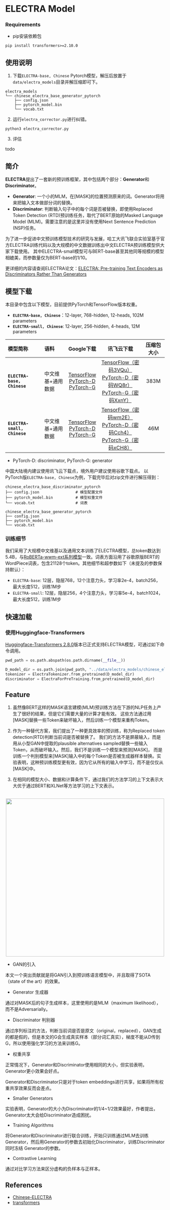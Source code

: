 # ELECTRA Model

### Requirements
* pip安装依赖包
```
pip install transformers>=2.10.0
```

## 使用说明


1. 下载`ELECTRA-base, Chinese` Pytorch模型，解压后放置于`data/electra_models`目录并解压缩即可下。
```
electra_models
└── chinese_electra_base_generator_pytorch
	├── config.json
	├── pytorch_model.bin
	└── vocab.txt
```

2. 运行`electra_corrector.py`进行纠错。
```
python3 electra_corrector.py
```

3. 评估

todo


## 简介
**ELECTRA**提出了一套新的预训练框架，其中包括两个部分：**Generator**和**Discriminator**。
- **Generator**: 一个小的MLM，在[MASK]的位置预测原来的词。Generator将用来把输入文本做部分词的替换。
- **Discriminator**: 判断输入句子中的每个词是否被替换，即使用Replaced Token Detection (RTD)预训练任务，取代了BERT原始的Masked Language Model (MLM)。需要注意的是这里并没有使用Next Sentence Prediction (NSP)任务。


为了进一步促进中文预训练模型技术的研究与发展，哈工大讯飞联合实验室基于官方ELECTRA训练代码以及大规模的中文数据训练出中文ELECTRA预训练模型供大家下载使用。
其中ELECTRA-small模型可与BERT-base甚至其他同等规模的模型相媲美，而参数量仅为BERT-base的1/10。

更详细的内容请查阅ELECTRA论文：[ELECTRA: Pre-training Text Encoders as Discriminators Rather Than Generators](https://openreview.net/pdf?id=r1xMH1BtvB)

## 模型下载
本目录中包含以下模型，目前提供PyTorch和TensorFlow版本权重。

* **`ELECTRA-base, Chinese`**：12-layer, 768-hidden, 12-heads, 102M parameters
* **`ELECTRA-small, Chinese`**: 12-layer, 256-hidden, 4-heads, 12M parameters


| 模型简称 | 语料 | Google下载 | 讯飞云下载 | 压缩包大小 |
| :------- | :--------- | :---------: | :---------: | :---------: |
| **`ELECTRA-base, Chinese`** | 中文维基+通用数据 | [TensorFlow](https://drive.google.com/open?id=1FMwrs2weFST-iAuZH3umMa6YZVeIP8wD) <br/> [PyTorch-D](https://drive.google.com/open?id=1iBanmudRHLm3b4X4kL_FxccurDjL4RYe) <br/> [PyTorch-G](https://drive.google.com/open?id=1x-fcgS9GU8X51H1FFiqkh0RIDMGTTX7c) | [TensorFlow（密码3VQu）](https://pan.iflytek.com:443/link/43B111080BD4A2D3370423912B45491E) <br/> [PyTorch-D（密码WQ8r）](http://pan.iflytek.com:80/link/31F0C2FB919C6099DEC72FD72C0AFCFB) <br/> [PyTorch-G（密码XxnY）](http://pan.iflytek.com:80/link/2DD6237FE1B99ECD81F775FC2C272149)| 383M |
| **`ELECTRA-small, Chinese`** | 中文维基+通用数据 | [TensorFlow](https://drive.google.com/open?id=1uab-9T1kR9HgD2NB0Kz1JB_TdSKgJIds) <br/> [PyTorch-D](https://drive.google.com/open?id=1A1wdw41kOFC3n3AjfFTRZHQdjCL84bsg) <br/> [PyTorch-G](https://drive.google.com/open?id=1FpdHG2UowDTIepiuOiJOChrtwJSMQJ6N) | [TensorFlow（密码wm2E）](https://pan.iflytek.com:443/link/E5B4E8FE8B22A5FF03184D34CB2F1767) <br/> [PyTorch-D（密码Cch4）](http://pan.iflytek.com:80/link/5AE514A3721E4E75A0E04B8E99BB4098) <br/> [PyTorch-G（密码xCH8）](http://pan.iflytek.com:80/link/CB800D74191E948E06B45238AB797933) | 46M |

* PyTorch-D: discriminator, PyTorch-G: generator

中国大陆境内建议使用讯飞云下载点，境外用户建议使用谷歌下载点。
以PyTorch版`ELECTRA-base, Chinese`为例，下载完毕后对zip文件进行解压得到：
```
chinese_electra_base_discriminator_pytorch
├── config.json                # 模型配置文件
├── pytorch_model.bin          # 模型权重文件
└── vocab.txt                  # 词表

chinese_electra_base_generator_pytorch
├── config.json
├── pytorch_model.bin
└── vocab.txt
```

### 训练细节
我们采用了大规模中文维基以及通用文本训练了ELECTRA模型，总token数达到5.4B，与[RoBERTa-wwm-ext系列模型](https://github.com/ymcui/Chinese-BERT-wwm)一致。词表方面沿用了谷歌原版BERT的WordPiece词表，包含21128个token。其他细节和超参数如下（未提及的参数保持默认）：
- `ELECTRA-base`: 12层，隐层768，12个注意力头，学习率2e-4，batch256，最大长度512，训练1M步
- `ELECTRA-small`: 12层，隐层256，4个注意力头，学习率5e-4，batch1024，最大长度512，训练1M步


## 快速加载
### 使用Huggingface-Transformers

[Huggingface-Transformers 2.8.0](https://github.com/huggingface/transformers/releases/tag/v2.8.0)版本已正式支持ELECTRA模型，可通过如下命令调用。
```python
pwd_path = os.path.abspath(os.path.dirname(__file__))

D_model_dir = os.path.join(pwd_path, "../data/electra_models/chinese_electra_base_discriminator_pytorch/")
tokenizer = ElectraTokenizer.from_pretrained(D_model_dir)
discriminator = ElectraForPreTraining.from_pretrained(D_model_dir)

```


## Feature

1. 虽然像BERT这样的MASK语言建模(MLM)预训练方法在下游的NLP任务上产生了很好的结果，但是它们需要大量的计算才能有效。
这些方法通过用[MASK]替换一些Token来破坏输入，然后训练一个模型来重构Token。

2. 作为一种替代方案，我们提出了一种更具效率的预训练，称为Replaced token detection(RTD)判断当前词是否被替换了。
我们的方法不是屏蔽输入，而是用从小型GAN中提取的plausible alternatives sampled替换一些输入Token，从而破坏输入。然后，我们不是训练一个模型来预测[MASK]，
而是训练一个判别模型来[MASK]输入中的每个Token是否被生成器样本替换。实验表明，这种预训练模型更有效，因为它从所有的输入中学习，而不是仅仅从[MASK]中。

3. 在相同的模型大小、数据和计算条件下，通过我们的方法学习的上下文表示大大优于通过BERT和XLNet等方法学习的上下文表示。

<p align="center">
    <br>
    <img src="../../docs/git_image/RTD.png" width="500"/>
    <br>
</p>

- GAN的引入

本文一个突出贡献就是将GAN引入到预训练语言模型中，并且取得了SOTA（state of the art）的效果。

- Generator 生成器

通过对MASK后的句子生成样本，这里使用的是MLM（maximum likelihood），而不是Adversarially。

- Discriminator 判别器

通过序列标注的方法，判断当前词是否是原文（original，replaced），GAN生成的都是假的，但是本文的G会生成真实样本（部分词汇真实），梯度不能从D传到G，所以使用强化学习的方法来训练G。

- 权重共享

正常情况下，Generator和Discriminator使用相同的大小，但实验表明，Generator更小效果会好点。

Generator和Discriminator只是对于token embeddings进行共享，如果将所有权重共享效果反而会差点。

- Smaller Generators

实验表明，Generator的大小为Discriminator的1/4~1/2效果最好，作者提出，Generator太大会给Discriminator造成困扰。

- Training Algorithms

将Generator和Discriminator进行联合训练，开始只训练通过MLM去训练Generator，然后用Generator的参数去初始化Discriminator，训练Discriminator同时冻结 Generator的参数。

- Contrastive Learning

通过对比学习方法来区分虚构的负样本与正样本。

## References
* [Chinese-ELECTRA](https://github.com/ymcui/Chinese-ELECTRA)
* [transformers](https://github.com/huggingface/transformers)